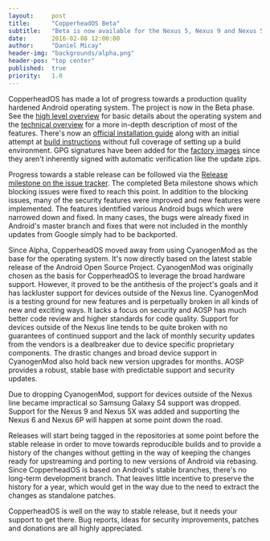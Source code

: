 ```yaml
---
layout:     post
title:      "CopperheadOS Beta"
subtitle:   "Beta is now available for the Nexus 5, Nexus 9 and Nexus 5X"
date:       2016-02-08 12:00:00
author:     "Daniel Micay"
header-img: "backgrounds/alpha.png"
header-pos: "top center"
published:  true
priority:   1.0
---
```


CopperheadOS has made a lot of progress towards a production quality hardened
Android operating system. The project is now in the Beta phase. See the [high
level overview](/android/) for basic details about the operating system and the
[technical overview](/android/docs/technical_overview) for a more in-depth
description of most of the features. There's now an [official installation
guide](/android/docs/install) along with an initial attempt at [build
instructions](/android/docs/building) without full coverage of setting up a
build environment. GPG signatures have been added for the [factory
images](/android/downloads) since they aren't inherently signed with automatic
verification like the update zips.

Progress towards a stable release can be followed via the [Release milestone on
the issue tracker](https://github.com/copperhead/bugtracker/milestones). The
completed Beta milestone shows which blocking issues were fixed to reach this
point. In addition to the blocking issues, many of the security features were
improved and new features were implemented. The features identified various
Android bugs which were narrowed down and fixed. In many cases, the bugs were
already fixed in Android's master branch and fixes that were not included in
the monthly updates from Google simply had to be backported.

Since Alpha, CopperheadOS moved away from using CyanogenMod as the base for the
operating system. It's now directly based on the latest stable release of the
Android Open Source Project. CyanogenMod was originally chosen as the basis for
CopperheadOS to leverage the broad hardware support. However, it proved to be
the antithesis of the project's goals and it has lackluster support for devices
outside of the Nexus line. CyanogenMod is a testing ground for new features and
is perpetually broken in all kinds of new and exciting ways. It lacks a focus
on security and AOSP has much better code review and higher standards for code
quality. Support for devices outside of the Nexus line tends to be quite broken
with no guarantees of continued support and the lack of monthly security
updates from the vendors is a dealbreaker due to device specific proprietary
components. The drastic changes and broad device support in CyanogenMod also
hold back new version upgrades for months. AOSP provides a robust, stable base
with predictable support and security updates.

Due to dropping CyanogenMod, support for devices outside of the Nexus line
became impractical so Samsung Galaxy S4 support was dropped. Support for the
Nexus 9 and Nexus 5X was added and supporting the Nexus 6 and Nexus 6P will
happen at some point down the road.

Releases will start being tagged in the repositories at some point before the
stable release in order to move towards reproducible builds and to provide a
history of the changes without getting in the way of keeping the changes ready
for upstreaming and porting to new versions of Android via rebasing. Since
CopperheadOS is based on Android's stable branches, there's no long-term
development branch. That leaves little incentive to preserve the history for a
year, which would get in the way due to the need to extract the changes as
standalone patches.

CopperheadOS is well on the way to stable release, but it needs your support to
get there. Bug reports, ideas for security improvements, patches and donations
are all highly appreciated.
